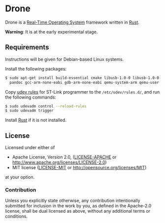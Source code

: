 Drone
=====

Drone is a [Real-Time Operating System][rtos] framework written in [Rust][rust].

**Warning**: It is at the early experimental stage.

## Requirements

Instructions will be given for Debian-based Linux systems.

Install the following packages:

```sh
$ sudo apt-get install build-essential cmake libusb-1.0-0 libusb-1.0-0-dev \
  pandoc gcc-arm-none-eabi gdb-arm-none-eabi qemu-system-arm qemu-user
```

Copy [udev rules][rules.d] for ST-Link programmer to the `/etc/udev/rules.d/`,
and run the following commands:

```sh
$ sudo udevadm control --reload-rules
$ sudo udevadm trigger
```

Install [Rust][rust] if it is not installed.

## License

Licensed under either of

 * Apache License, Version 2.0, ([LICENSE-APACHE](LICENSE-APACHE) or
   http://www.apache.org/licenses/LICENSE-2.0)
 * MIT license ([LICENSE-MIT](LICENSE-MIT) or
   http://opensource.org/licenses/MIT)

at your option.

### Contribution

Unless you explicitly state otherwise, any contribution intentionally submitted
for inclusion in the work by you, as defined in the Apache-2.0 license, shall be
dual licensed as above, without any additional terms or conditions.

[rust]: https://www.rust-lang.org/
[rtos]: https://en.wikipedia.org/wiki/Real-time_operating_system
[rules.d]: https://github.com/texane/stlink/tree/master/etc/udev/rules.d

